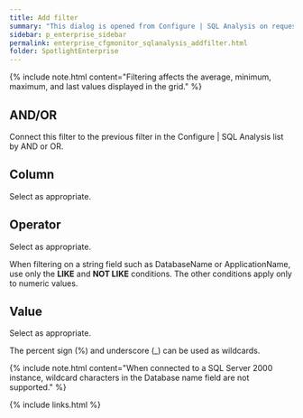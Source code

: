 ```yaml
---
title: Add filter
summary: "This dialog is opened from Configure | SQL Analysis on request to add a filter."
sidebar: p_enterprise_sidebar
permalink: enterprise_cfgmonitor_sqlanalysis_addfilter.html
folder: SpotlightEnterprise
---
```



{% include note.html content="Filtering affects the average, minimum, maximum, and last values displayed in the grid." %}

## AND/OR

Connect this filter to the previous filter in the Configure \| SQL Analysis list by AND or OR.

## Column

Select as appropriate.

## Operator

Select as appropriate.

When filtering on a string field such as DatabaseName or ApplicationName, use only the **LIKE** and **NOT LIKE** conditions. The other conditions apply only to numeric values.

## Value

Select as appropriate.

The percent sign (%) and underscore (\_) can be used as wildcards.

{% include note.html content="When connected to a SQL Server 2000 instance, wildcard characters in the Database name field are not supported." %}



{% include links.html %}
